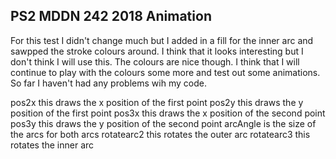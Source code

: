 ## PS2 MDDN 242 2018 Animation
   
For this test I didn't change much but I added in a fill for the inner arc and sawpped the stroke colours around. I think that it looks interesting but I don't think I will use this. The colours are nice though. I think that I will continue to play with the colours some more and test out some animations. So far I haven't had any problems wih my code.  

pos2x this draws the x position of the first point 
pos2y this draws the y position of the first point 
pos3x this draws the x position of the second point 
pos3y this draws the y position of the second point 
arcAngle is the size of the arcs for both arcs
rotatearc2 this rotates the outer arc
rotatearc3 this rotates the inner arc


